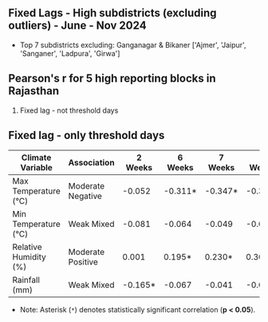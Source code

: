 ## Fixed Lags - High subdistricts (excluding outliers) - June - Nov 2024
 
- Top 7 subdistricts excluding: Ganganagar & Bikaner ['Ajmer', 'Jaipur', 'Sanganer', 'Ladpura', 'Girwa']

## Pearson's r for 5 high reporting blocks in Rajasthan

1) Fixed lag - not threshold days



## Fixed lag - only threshold days

| Climate Variable        | Association | 2 Weeks   | 6 Weeks   | 7 Weeks   | 9 Weeks   | 10 Weeks  |
|-------------------------|-------------|-----------|-----------|-----------|-----------|-----------|
| Max Temperature (°C)    | Moderate Negative    | -0.052    | -0.311*   | -0.347*   | -0.368*   | -0.350*   |
| Min Temperature (°C)    | Weak Mixed    | -0.081    | -0.064    | -0.049    | -0.009    | 0.025     |
| Relative Humidity (%)   | Moderate Positive    | 0.001     | 0.195*    | 0.230*    | 0.301*    | 0.328*    |
| Rainfall (mm)           | Weak Mixed       | -0.165*   | -0.067    | -0.041    | -0.003    | 0.004     |

* Note: Asterisk (`*`) denotes statistically significant correlation (**p < 0.05**).
